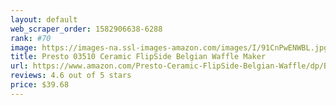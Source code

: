 ```yaml
---
layout: default 
﻿web_scraper_order: 1582906638-6288
rank: #70
image: https://images-na.ssl-images-amazon.com/images/I/91CnPwENWBL.jpg
title: Presto 03510 Ceramic FlipSide Belgian Waffle Maker
url: https://www.amazon.com/Presto-Ceramic-FlipSide-Belgian-Waffle/dp/B000TYBWIG/ref=zg_mw_home-garden_70?_encoding=UTF8&psc=1&refRID=VNAFRWV2J3PCK3AH2E7B
reviews: 4.6 out of 5 stars
price: $39.68 
---
```

